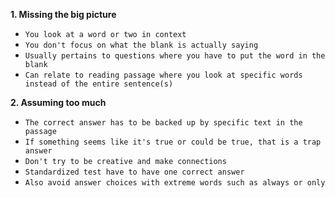 **1. Missing the big picture**
- `You look at a word or two in context`
- `You don't focus on what the blank is actually saying`
- `Usually pertains to questions where you have to put the word in the blank`
- `Can relate to reading passage where you look at specific words instead of the entire sentence(s)`

**2. Assuming too much**
- `The correct answer has to be backed up by specific text in the passage`
- `If something seems like it's true or could be true, that is a trap answer`
- `Don't try to be creative and make connections`
- `Standardized test have to have one correct answer`
- `Also avoid answer choices with extreme words such as always or only`

